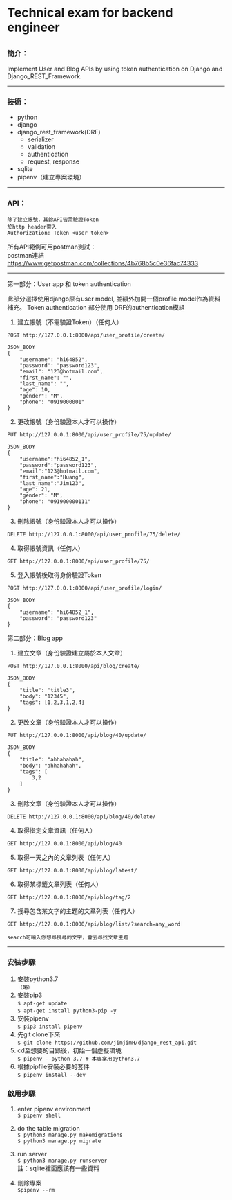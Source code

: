 # Technical exam for backend engineer
## 

### 簡介：
Implement User and Blog APIs by using token authentication on Django and Django_REST_Framework.
***
### 技術：
* python
* django
* django_rest_framework(DRF)
  * serializer
  * validation
  * authentication
  * request, response
* sqlite
* pipenv（建立專案環境）

***
### API：
`除了建立帳號，其餘API皆需驗證Token`  
`於http header帶入`    
`Authorization: Token <user token>`

所有API範例可用postman測試：  
postman連結  
https://www.getpostman.com/collections/4b768b5c0e36fac74333

***
第一部分：User app 和 token authentication

此部分選擇使用django原有user model, 並額外加開一個profile model作為資料補充。
Token authentication 部分使用 DRF的authentication模組

1. 建立帳號（不需驗證Token）（任何人）
```
POST http://127.0.0.1:8000/api/user_profile/create/

JSON_BODY
{
    "username": "hi64852",
    "password": "password123",
    "email": "123@hotmail.com",
    "first_name": "",
    "last_name": "",
    "age": 10,
    "gender": "M",
    "phone": "0919000001"
}
```
2. 更改帳號（身份驗證本人才可以操作）
```
PUT http://127.0.0.1:8000/api/user_profile/75/update/

JSON_BODY
{
    "username":"hi64852_1",
    "password":"password123",
    "email":"123@hotmail.com",
    "first_name":"Huang",
    "last_name":"Jim123",
    "age": 21,
    "gender": "M",
    "phone": "091900000111"
}
```
3. 刪除帳號（身份驗證本人才可以操作）
```
DELETE http://127.0.0.1:8000/api/user_profile/75/delete/
```
4. 取得帳號資訊（任何人）
```
GET http://127.0.0.1:8000/api/user_profile/75/
```
5. 登入帳號後取得身份驗證Token
```
POST http://127.0.0.1:8000/api/user_profile/login/

JSON_BODY
{
    "username": "hi64852_1",
    "password": "password123"
}
```

第二部分：Blog app
1. 建立文章（身份驗證建立屬於本人文章）
```
POST http://127.0.0.1:8000/api/blog/create/

JSON_BODY
{
    "title": "title3",
    "body": "12345",
    "tags": [1,2,3,1,2,4]
}
```
2. 更改文章（身份驗證本人才可以操作）
```
PUT http://127.0.0.1:8000/api/blog/40/update/

JSON_BODY
{
    "title": "ahhahahah",
    "body": "ahhahahah",
    "tags": [
        3,2
    ]
}
```
3. 刪除文章（身份驗證本人才可以操作）
```
DELETE http://127.0.0.1:8000/api/blog/40/delete/
```
4. 取得指定文章資訊（任何人）
```
GET http://127.0.0.1:8000/api/blog/40
```
5. 取得一天之內的文章列表（任何人）
```
GET http://127.0.0.1:8000/api/blog/latest/
```
6. 取得某標籤文章列表（任何人）
```
GET http://127.0.0.1:8000/api/blog/tag/2
```
7. 搜尋包含某文字的主題的文章列表（任何人）
```
GET http://127.0.0.1:8000/api/blog/list/?search=any_word

search可輸入你想尋搜尋的文字，會去尋找文章主題
```

***
### 安裝步驟
1. 安裝python3.7  
   `（略）`
2. 安裝pip3  
   `$ apt-get update`  
   `$ apt-get install python3-pip -y`
3. 安裝pipenv   
   `$ pip3 install pipenv`
4. 先git clone下來  
    `$ git clone https://github.com/jimjimH/django_rest_api.git`
5. cd至想要的目錄後，初始一個虛擬環境   
   `$ pipenv --python 3.7 # 本專案用python3.7`
6. 根據pipfile安裝必要的套件  
   `$ pipenv install --dev`

### 啟用步驟
1. enter pipenv environment  
 `$ pipenv shell`

2. do the table migration  
 `$ python3 manage.py makemigrations`   
 `$ python3 manage.py migrate ` 
3. run server  
`$ python3 manage.py runserver`  
註：sqlite裡面應該有一些資料
4. 刪除專案  
`$pipenv --rm`



